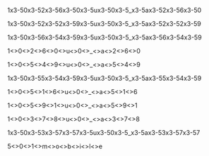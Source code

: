 1x3-50x3-52x3-56x3-50x3-5ux3-50x3-5_x3-5ax3-52x3-56x3-50

1x3-50x3-52x3-52x3-59x3-5ux3-50x3-5_x3-5ax3-52x3-52x3-59

1x3-50x3-56x3-54x3-59x3-5ux3-50x3-5_x3-5ax3-56x3-54x3-59

1<>0<>2<>6<>0<>u<>0<>_<>a<>2<>6<>0

1<>0<>5<>4<>9<>u<>0<>_<>a<>5<>4<>9

1x3-50x3-55x3-54x3-59x3-5ux3-50x3-5_x3-5ax3-55x3-54x3-59

1<>0<>5<>1<>6<>u<>0<>_<>a<>5<>1<>6

1<>0<>5<>9<>1<>u<>0<>_<>a<>5<>9<>1

1<>0<>3<>7<>8<>u<>0<>_<>a<>3<>7<>8

1x3-50x3-53x3-57x3-57x3-5ux3-50x3-5_x3-5ax3-53x3-57x3-57

5<>0<>1<>m<>o<>b<>i<>l<>e
